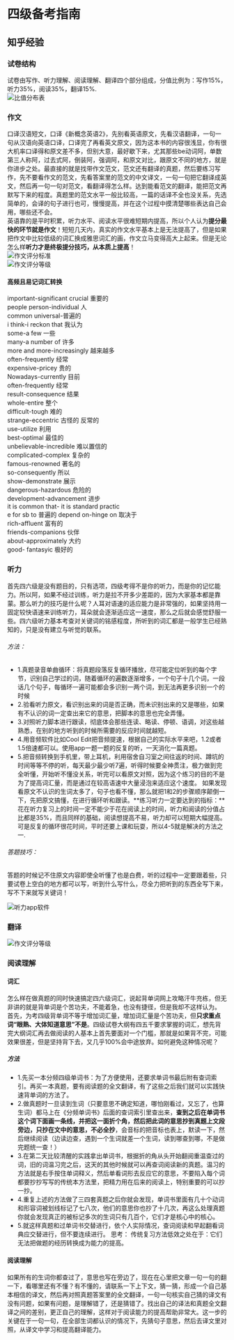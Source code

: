 # 四级备考指南
## 知乎经验
### 试卷结构
试卷由写作、听力理解、阅读理解、翻译四个部分组成，分值比例为：写作15%，听力35%，阅读35%，翻译15%.<br>
![比值分布表](http://www.233.com/NewsFiles/2016-3/23/sijitixing.jpg)<br>

### 作文
口译汉语短文，口译《新概念英语2》，先别看英语原文，先看汉语翻译，一句一句从汉语向英语口译，口译完了再看英文原文，因为这本书的内容很浅显，你有很大机率口译得和原文差不多，但别大意，最好歇下来，尤其那些be动词阿，单数第三人称阿，过去式阿，倒装阿，强调阿，和原文对比，跟原文不同的地方，就是你进步之处。最直接的就是找带作文范文，范文还有翻译的真题，然后要练习写作，先不要看作文的范文，先看答案里的范文的中文译文，一句一句把它翻译成英文，然后再一句一句对范文，看翻译得怎么样。达到能看范文的翻译，能把范文再默写下来的程度。真题里的范文水平一般比较高，一篇的话译不全也没关系，先选简单的，会译的句子进行也可，慢慢提高，并在这个过程中摸清楚哪些表达自己会用，哪些还不会。<br>
英语靠的是平时积累，听力水平、阅读水平很难短期内提高，所以个人认为**提分最快的环节就是作文**！短短几天内，真实的作文水平基本上是无法提高了，但是如果把作文中比较低级的词汇换成雅思词汇的画，作文立马变得高大上起来。但是无论怎么样**听力才是终极提分技巧，从本质上提高**！<br>
![作文评分标准](https://pic1.zhimg.com/80/7d7a379aafc02b0204d68a171e03ee20_hd.jpg)<br>
![作文评分等级](http://www.233.com/NewsFiles/2016-5/31/11.png)
#### 高频且易记词汇转换
important-significant crucial 重要的<br>
people person-individual 人<br>
common universal-普遍的<br>
i think-i reckon that 我认为<br>
some-a few 一些<br>
many-a number of 许多<br>
more and more-increasingly 越来越多<br>
often-frequently 经常<br>
expensive-pricey 贵的<br>
Nowadays-currently 目前<br>
often-frequently 经常<br>
result-consequence 结果<br>
whole-entire 整个<br>
difficult-tough 难的<br>
strange-eccentric 古怪的 反常的<br>
use-utilize 利用<br>
best-optimal 最佳的<br>
unbelievable-incredible 难以置信的<br>
complicated-complex 复杂的<br>
famous-renowned 著名的<br>
so-consequently 所以<br>
show-demonstrate 展示<br>
dangerous-hazardous 危险的<br>
development-advancement 进步<br>
it is common that- it is standard practic<br>e for sb to 普遍的
depend on-hinge on 取决于<br>
rich-affluent 富有的<br>
friends-companions 伙伴<br>
about-approximately 大约<br>
good- fantasyic 极好的<br>

### 听力
首先四六级是没有题目的，只有选项，四级考得不是你的听力，而是你的记忆能力。所以阿，如果不经过训练，听力是拉不开多少差距的，因为大家基本都是靠蒙。那么听力的技巧是什么呢？人耳对语速的适应能力是非常强的，如果坚持用一固定较快语速来训练听力，耳朵就会逐渐适应这一速度，那么之后就会感觉舒服一些。四六级听力基本考查对关键词的铭感程度，所听到的词汇都是一般学生已经熟知的，只是没有建立与听觉的联系。<br>
###### 方法：
- 1.真题录音单曲循环：将真题段落反复循环播放，尽可能定位听到的每个字节，识别自己学过的词，随着循环的遍数逐渐增多，一个句子十几个词，一段话几个句子，每循环一遍可能都会多识别一两个词，到无法再更多识别一个的时候
- 2.验看听力原文，看识别出来的词是否正确，而未识别出来的又是哪些，如果有不认识的词一定查出来它的意思，把脚本的意思也完全弄懂。
- 3.对照听力脚本进行跟读，彻底体会那些连读、略读、停顿、语调，对这些越熟悉，在别的地方听到的时候所需要的反应时间就越短。
- 4.用音频软件比如Cool Edit把音频提速，根据自己的实际水平来吧，1.2或者1.5倍速都可以。使用app一题一题的反复的听，一天消化一篇真题。
- 5.把音频转换到手机里，带上耳机，利用宿舍自习室之间往返的时间、蹲坑的时间等等不停的听，每天最少最少听7遍，听得时候要全神贯注，极力做到完全听懂，开始听不懂没关系，听完可以看原文对照，因为这个练习的目的不是为了提高词汇量，而是通过在较高语速中大量浸泡来适应这个速度。
如果发现看原文不认识的生词太多了，句子也看不懂，那么就把1和2的步骤顺序颠倒一下，先把原文搞懂，在进行循环听和跟读。**练习听力一定要达到的指标：**花在听力复习上的时间一定不能少于花在阅读上的时间，听力和阅读的分值占比都是35%，而且同样的基础，阅读想提高不易，听力却可以短期大幅提高。可是反复的循环很花时间，平时还要上课和玩耍，所以4-5就是解决的方法之一.
###### 答题技巧：
答题的时候记不住原文内容即使全听懂了也是白费，听的过程中一定要跟着些，只要试卷上空白的地方都可以写，听到什么写什么，尽全力把听到的东西全写下来，写不下来就写关键词！

![听力app软件](https://pic3.zhimg.com/80/v2-b3f8d1f928cc90f2b79f0085e6b48426_hd.jpg)

### 翻译
![作文评分等级](http://www.233.com/NewsFiles/2016-5/31/22.png)

### 阅读理解
#### 词汇
怎么样在做真题的同时快速搞定四六级词汇，说起背单词网上攻略汗牛充栋，但无非讲的就是背单词是个苦功夫，不能着急，也没有捷径，但是我却不这样认为。<br>
首先，为考四级背单词不等于增加词汇量，增加词汇量是个苦功夫，但**只求重点词“眼熟、大体知道意思”不是**。四级试卷大纲有四五千要求掌握的词汇，想先背完大纲词汇再去做阅读的人基本上首先要面对一个门槛，那就是如果背不完，可能效果很差，但是坚持背下去，又几乎100%会中途放弃。如何避免这种情况呢？
##### 方法
- 1.先买一本分频四级单词书：为了方便使用，还要求单词书最后附有查词索引。再买一本真题，要有阅读题的全文翻译，有了这些之后我们就可以实践快速背单词的方法了。
- 2.做真题时一旦读到生词（只要意思不确定知道，哪怕刚看过，又忘了，也算生词）都马上在《分频单词书》后面的查词索引里查出来，**查到之后在单词书这个词下面画一条线，并把这一面折个角，然后把此词的意思抄到真题上文段旁边，只抄在文中的意思，不必全抄**，会音标的把音标也表上，默读一下，然后继续阅读（边读边查，遇到一个生词就差一个生词，读到哪查到哪，不是做完题统一查！）
- 3.在第二天比较清醒的实践拿出单词书，根据折的角从头开始翻阅重温查过的词，旧的词温习完之后，这天的其他时候就可以再查词阅读新的真题。温习的方法就是右手按住单词释义，然后单看词形去反应它的意思，不要陷入每个词都要抄抄写写的传统本方法里，把精力用在后来的阅读上，特别重要的可以抄一抄。
- 4.重复上述的方法做了三四套真题之后你就会发现，单词书里面有几十个动词和形容词被划线标记了七八次，他们的意思你也抄了十几次，再这么处理真题你就会发现真正的被标记多次的生词只有几百个，它们才是核心中的核心。
- 5.就这样真题和过单词书交替进行，依个人实际情况，查词阅读和早起翻看词典应交替进行，但不要连续进行。
思考：
传统复习方法低效之处在于：它们无法把做题的经历转换成为能力的提高。

#### 阅读理解
如果所有的生词你都查过了，意思也写在旁边了，现在在心里把文章一句一句的翻一下，看哪里还有不懂？有不懂的，请联系一下上下文，猜一猜，形成一个自己基本相信的译文，然后再对照真题答案里的全文翻译，一句一句核实自己猜的译文有没有问题，如果有问题，是理解错了，还是猜错了。找出自己的译法和真题全文翻译之间的差别，更正自己的理解，这样对于阅读能力的提高帮助非常大。这一步的关键在于一句一句，在全部生词都认识的情况下，先猜句子意思，然后去译文里对照，从译文中学习和提高翻译能力。
